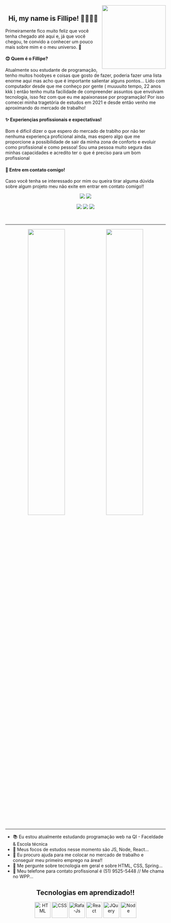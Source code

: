 <img align="right" heigth="200" width="200" src="https://media1.giphy.com/media/MdA16VIoXKKxNE8Stk/giphy.gif?cid=ecf05e47b3ekudhv42jy4p25mqxw7trnodcla3oah0fcehj1&rid=giphy.gif&ct=g" />
<div align="center">
  <h2>Hi, my name is Fillipe! 👋😎🏳️‍🌈</h2>
  <p align="left">Primeiramente fico muito feliz que você tenha chegado até aqui e, já que você chegou, te convido a conhecer um pouco mais sobre mim e o meu universo. 🌈</p>
  <h4 align="left">😊 Quem é o Fillipe?</h4>
  <p align="left">Atualmente sou estudante de programação, tenho muitos hoobyes e coisas que gosto de fazer, poderia fazer uma lista enorme aqui mas acho que é importante salientar alguns pontos... Lido com computador desde que me conheço por gente ( muuuuito tempo, 22 anos kkk ) então tenho muita facilidade de compreender assuntos que envolvam tecnologia, isso fez com que eu me apaixonasse por programação! Por isso comecei minha tragetória de estudos em 2021 e desde então venho me aproximando do mercado de trabalho!</p>
  <h4 align="left">✨ Experiençias profissionais e expectativas!</h4>
  <p align="left">Bom é dificil dizer o que espero do mercado de trablho por não ter nenhuma experiença proficional ainda, mas espero algo que me proporcione a possibilidade de sair da minha zona de conforto e evoluir como profissional e como pessoa! Sou uma pessoa muito segura das minhas capacidades e acredito ter o que é preciso para um bom profissional</p>
  <h4 align="left">📱 Entre em contato comigo!</h4>
  <p align="left">Caso você tenha se interessado por mim ou queira tirar alguma dúvida sobre algum projeto meu não exite em entrar em contato comigo!!</p>
  
   <a href="mailto:fillipeolipe@gmail.com" target="_blank"><img src="https://img.shields.io/badge/Gmail-D14836?style=for-the-badge&logo=gmail&logoColor=white" target="_blank"></a>
  <a href="mailto:lipe0021@hotmail.com" target="_blank"><img src="https://img.shields.io/badge/Microsoft_Outlook-0078D4?style=for-the-badge&logo=microsoft-outlook&logoColor=white" target="_blank"></a>
  
  <a href="https://www.instagram.com/fillipe.miguel/" target="_blank"><img src="https://img.shields.io/badge/-Instagram-%23E4405F?style=for-the-badge&logo=instagram&logoColor=white" target="_blank"></a>
 <a href="https://discord.gg/wagxzStdcR" target="_blank"><img src="https://img.shields.io/badge/Discord-7289DA?style=for-the-badge&logo=discord&logoColor=white" target="_blank"></a> 
  <a href="www.linkedin.com/in/fillipe-miguel" target="_blank"><img src="https://img.shields.io/badge/LinkedIn-0077B5?style=for-the-badge&logo=linkedin&logoColor=white" target="_blank"></a> 
</div>
<br>
<hr>

<div align="center">
  <img width="48%" src="https://github-readme-stats.vercel.app/api?username=fillipe-miguel&show_icons=true&theme=dark&include_all_commits=true&count_private=true" />
  <img width="48%" src="https://github-readme-stats.vercel.app/api/top-langs/?username=fillipe-miguel&layout=compact&langs_count=7&theme=dark"/>
</div>
  
<hr>

- 📚 Eu estou atualmente estudando programação web na QI - Faceldade & Escola técnica
- 🎯 Meus focos de estudos nesse momento são JS, Node, React...
- 🤔 Eu procuro ajuda para me colocar no mercado de trabalho e conseguir meu primeiro emprego na área!!
- 💬 Me pergunte sobre tecnologia em geral e sobre HTML, CSS, Spring...
- 📱 Meu telefone para contato profissional é (51) 9525-5448 // Me chama no WPP... 

<h2 align="center">Tecnologias em aprendizado!!</h2>
  
<div align="center">
  <img alt="HTML" height="50px" src="https://cdn.jsdelivr.net/gh/devicons/devicon/icons/html5/html5-plain.svg" />
  <img alt="CSS" height="50" src="https://cdn.jsdelivr.net/gh/devicons/devicon/icons/css3/css3-plain.svg" />
  <img alt="Rafa-Js" height="50" src="https://cdn.jsdelivr.net/gh/devicons/devicon/icons/javascript/javascript-plain.svg" />
  <img alt="React" height="50" src="https://cdn.jsdelivr.net/gh/devicons/devicon/icons/react/react-original.svg" />
  <img alt="JQuery" height="50" src="https://cdn.jsdelivr.net/gh/devicons/devicon/icons/jquery/jquery-original.svg" />
  <img alt="Node" height="50" src="https://cdn.jsdelivr.net/gh/devicons/devicon/icons/nodejs/nodejs-original-wordmark.svg" />
</div>
